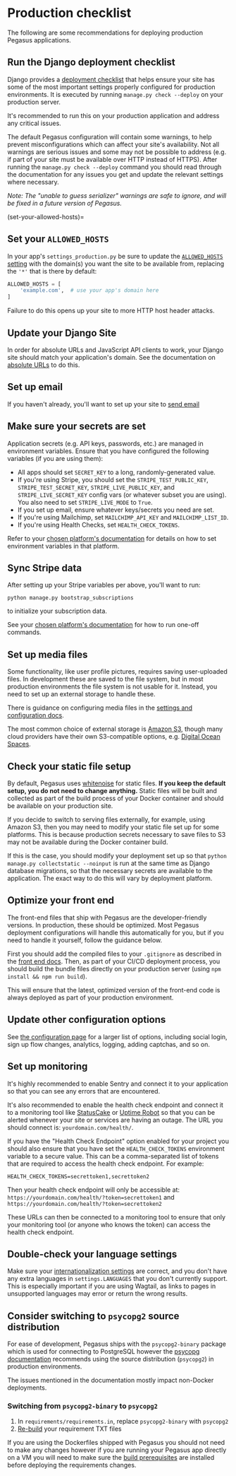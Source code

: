 # Production checklist

The following are some recommendations for deploying production Pegasus applications.

## Run the Django deployment checklist

Django provides a [deployment checklist](https://docs.djangoproject.com/en/stable/howto/deployment/checklist/) that
helps ensure your site has some of the most important settings properly configured for production environments.
It is executed by running `manage.py check --deploy` on your production server.

It's recommended to run this on your production application and address any critical issues.

The default Pegasus configuration will contain some warnings, to help prevent misconfigurations which
can affect your site's availability. Not all warnings are serious issues and some may not be possible to address 
(e.g. if part of your site must be available over HTTP instead of HTTPS).
After running the `manage.py check --deploy` command you should read through the documentation for any issues you get
and update the relevant settings where necessary.

*Note: The "unable to guess serializer" warnings are safe to ignore, and will be fixed in a future version of Pegasus.*

(set-your-allowed-hosts)=
## Set your `ALLOWED_HOSTS`

In your app's `settings_production.py` be sure to update the [`ALLOWED_HOSTS` setting](https://docs.djangoproject.com/en/4.1/ref/settings/#allowed-hosts)
with the domain(s) you want the site to be available from, replacing the `'*'` that is there by default:

```python
ALLOWED_HOSTS = [
    'example.com',  # use your app's domain here
]
```

Failure to do this opens up your site to more HTTP host header attacks.

## Update your Django Site

In order for absolute URLs and JavaScript API clients to work, your Django site should match your application's domain.
See the documentation on [absolute URLs](../configuration.md#absolute-urls) to do this.

## Set up email

If you haven't already, you'll want to set up your site to [send email](../configuration.md#sending-email)

## Make sure your secrets are set

Application secrets (e.g. API keys, passwords, etc.) are managed in environment variables.
Ensure that you have configured the following variables (if you are using them):

- All apps should set `SECRET_KEY` to a long, randomly-generated value.
- If you're using Stripe, you should set the `STRIPE_TEST_PUBLIC_KEY`, `STRIPE_TEST_SECRET_KEY`, 
`STRIPE_LIVE_PUBLIC_KEY`, and `STRIPE_LIVE_SECRET_KEY` config vars (or whatever subset you are using).
  You also need to set `STRIPE_LIVE_MODE` to `True`.
- If you set up email, ensure whatever keys/secrets you need are set.
- If you're using Mailchimp, set `MAILCHIMP_API_KEY` and `MAILCHIMP_LIST_ID`.
- If you're using Health Checks, set `HEALTH_CHECK_TOKENS`.

Refer to your [chosen platform's documentation](/deployment.rst) for details on how to set environment variables in that platform.

## Sync Stripe data

After setting up your Stripe variables per above, you'll want to run:

```
python manage.py bootstrap_subscriptions
```

to initialize your subscription data.

See your [chosen platform's documentation](/deployment.rst) for how to run one-off commands.

## Set up media files

Some functionality, like user profile pictures, requires saving user-uploaded files.
In development these are saved to the file system, but in most production environments the file system
is not usable for it. Instead, you need to set up an external storage to handle these.

There is guidance on configuring media files in the [settings and configuration docs](/configuration.md#storing-media-files).

The most common choice of external storage is [Amazon S3](https://aws.amazon.com/s3/),
though many cloud providers have their own S3-compatible options, e.g. [Digital Ocean Spaces](https://www.digitalocean.com/products/spaces).

## Check your static file setup

By default, Pegasus uses [whitenoise](https://whitenoise.readthedocs.io/en/stable/index.html) for static files.
**If you keep the default setup, you do not need to change anything.**
Static files will be built and collected as part of the build process of your Docker container and should be available
on your production site.

If you decide to switch to serving files externally, for example, using Amazon S3,
then you may need to modify your static file set up for some platforms.
This is because production secrets necessary to save files to S3 may not be available during the Docker container build.

If this is the case, you should modify your deployment set up so that `python manage.py collectstatic --noinput` is run
at the same time as Django database migrations, so that the necessary secrets are available to the application.
The exact way to do this will vary by deployment platform.

## Optimize your front end

The front-end files that ship with Pegasus are the developer-friendly versions.
In production, these should be optimized.
Most Pegasus deployment configurations will handle this automatically for you, but if you need to handle it yourself,
follow the guidance below.

First you should add the compiled files to your `.gitignore` as described in the [front end docs](/front-end/overview.md).
Then, as part of your CI/CD deployment process, you should build the bundle files directly on your production server 
(using `npm install && npm run build`).

This will ensure that the latest, optimized version of the front-end code is always deployed
as part of your production environment.

## Update other configuration options

See [the configuration page](/configuration.md) for a larger list of options,
including social login, sign up flow changes, analytics, logging, adding captchas, and so on.

## Set up monitoring

It's highly recommended to enable Sentry and connect it to your application so that you can
see any errors that are encountered.

It's also recommended to enable the health check endpoint and connect it to a monitoring tool
like [StatusCake](https://www.statuscake.com/) or [Uptime Robot](https://uptimerobot.com/) so that
you can be alerted whenever your site or services are having an outage.
The URL you should connect is: `yourdomain.com/health/`.

If you have the "Health Check Endpoint" option enabled for your project you should also ensure that
you have set the `HEALTH_CHECK_TOKENS` environment variable to a secure value. This can be a comma-separated
list of tokens that are required to access the health check endpoint. For example:

```
HEALTH_CHECK_TOKENS=secrettoken1,secrettoken2
```

Then your health check endpoint will only be accessible at:
`https://yourdomain.com/health/?token=secrettoken1` and `https://yourdomain.com/health/?token=secrettoken2`

These URLs can then be connected to a monitoring tool to ensure that only your monitoring tool
(or anyone who knows the token) can access the health check endpoint.

## Double-check your language settings

Make sure your [internationalization settings](../internationalization.md) are correct, and you don't have
any extra languages in `settings.LANGUAGES` that you don't currently support.
This is especially important if you are using Wagtail, as links to pages in unsupported languages
may error or return the wrong results.

## Consider switching to `psycopg2` source distribution

For ease of development, Pegasus ships with the `psycopg2-binary` package which is used for connecting
to PostgreSQL however the [psycopg documentation](https://www.psycopg.org/docs/install.html#psycopg-vs-psycopg-binary)
recommends using the source distribution (`psycopg2`) in production environments.

The issues mentioned in the documentation mostly impact non-Docker deployments.

### Switching from `psycopg2-binary` to `psycopg2`

1. In `requirements/requirements.in`, replace `psycopg2-binary` with `psycopg2`
2. [Re-build](../customizations.md#python-packages) your requirement TXT files

If you are using the Dockerfiles shipped with Pegasus you should not need to make any changes
however if you are running your Pegasus app directly on a VM you will need to make sure the
[build prerequisites](https://www.psycopg.org/docs/install.html#build-prerequisites) are installed before
deploying the requirements changes.
